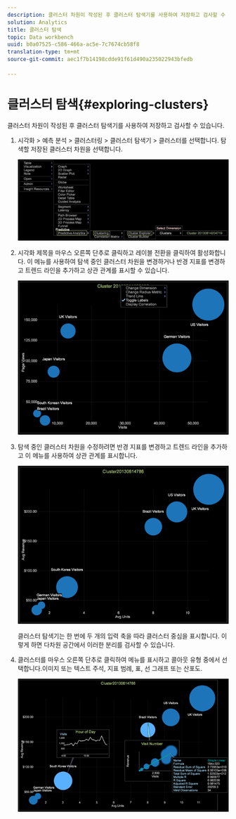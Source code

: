 ```yaml
---
description: 클러스터 차원이 작성된 후 클러스터 탐색기를 사용하여 저장하고 검사할 수 있습니다.
solution: Analytics
title: 클러스터 탐색
topic: Data workbench
uuid: b0a07525-c586-466a-ac5e-7c7674cb58f8
translation-type: tm+mt
source-git-commit: aec1f7b14198cdde91f61d490a235022943bfedb

---
```



# 클러스터 탐색{#exploring-clusters}

클러스터 차원이 작성된 후 클러스터 탐색기를 사용하여 저장하고 검사할 수 있습니다.

1. 시각화 > 예측 분석 > 클러스터링 > 클러스터 탐색기 > 클러스터를 선택합니다. 탐색할 저장된 클러스터 차원을 선택합니다.

   ![](assets/explore_clusters_1.png)

1. 시각화 제목을 마우스 오른쪽 단추로 클릭하고 레이블 전환을 클릭하여 활성화합니다. 이 메뉴를 사용하여 탐색 중인 클러스터 차원을 변경하거나 반경 지표를 변경하고 트렌드 라인을 추가하고 상관 관계를 표시할 수 있습니다.

   ![](assets/explore_clusters_2.png)

1. 탐색 중인 클러스터 차원을 수정하려면 반경 지표를 변경하고 트렌드 라인을 추가하고 이 메뉴를 사용하여 상관 관계를 표시합니다.

   ![](assets/explore_clusters_3.png)

   클러스터 탐색기는 한 번에 두 개의 입력 축을 따라 클러스터 중심을 표시합니다. 이렇게 하면 다차원 공간에서 이러한 분리를 검사할 수 있습니다.

1. 클러스터를 마우스 오른쪽 단추로 클릭하여 메뉴를 표시하고 콜아웃 유형 중에서 선택합니다.이미지 또는 텍스트 주석, 지표 범례, 표, 선 그래프 또는 산포도.

   ![](assets/explore_clusters_4.png)

